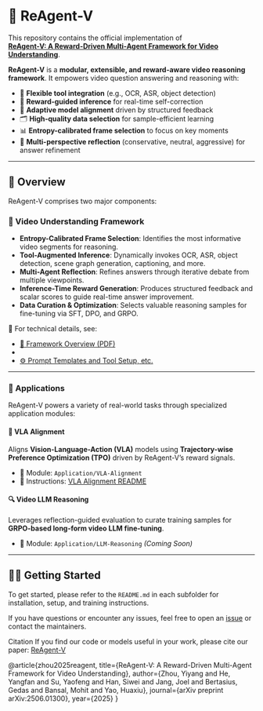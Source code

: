# 🧠 ReAgent-V

This repository contains the official implementation of  
**[ReAgent-V: A Reward-Driven Multi-Agent Framework for Video Understanding](https://arxiv.org/abs/2506.01300)**.

**ReAgent-V** is a **modular, extensible, and reward-aware video reasoning framework**. It empowers video question answering and reasoning with:

- 🔧 **Flexible tool integration** (e.g., OCR, ASR, object detection)
- 🧠 **Reward-guided inference** for real-time self-correction
- 🎯 **Adaptive model alignment** driven by structured feedback
- 🗂️ **High-quality data selection** for sample-efficient learning
- 📊 **Entropy-calibrated frame selection** to focus on key moments
- 🔁 **Multi-perspective reflection** (conservative, neutral, aggressive) for answer refinement

---

## 📌 Overview

ReAgent-V comprises two major components:

### 🎥 Video Understanding Framework

- **Entropy-Calibrated Frame Selection**: Identifies the most informative video segments for reasoning.
- **Tool-Augmented Inference**: Dynamically invokes OCR, ASR, object detection, scene graph generation, captioning, and more.
- **Multi-Agent Reflection**: Refines answers through iterative debate from multiple viewpoints.
- **Inference-Time Reward Generation**: Produces structured feedback and scalar scores to guide real-time answer improvement.
- **Data Curation & Optimization**: Selects valuable reasoning samples for fine-tuning via SFT, DPO, and GRPO.

📄 For technical details, see:  
- [🧩 Framework Overview (PDF)](https://github.com/aiming-lab/ReAgent-V/blob/main/assets/framework.pdf)
- 
- [⚙️ Prompt Templates and Tool Setup, etc.](https://github.com/aiming-lab/ReAgent-V/blob/main/ReAgent-V/readme.md)

---

### 🚀 Applications

ReAgent-V powers a variety of real-world tasks through specialized application modules:

#### 🧭 VLA Alignment

Aligns **Vision-Language-Action (VLA)** models using **Trajectory-wise Preference Optimization (TPO)** driven by ReAgent-V’s reward signals.

- 📂 Module: `Application/VLA-Alignment`  
- 📘 Instructions: [VLA Alignment README](https://github.com/aiming-lab/ReAgent-V/blob/main/Application/VLA-Alignment/README.md)

#### 🔍 Video LLM Reasoning

Leverages reflection-guided evaluation to curate training samples for **GRPO-based long-form video LLM fine-tuning**.

- 📂 Module: `Application/LLM-Reasoning` *(Coming Soon)*

---

## 🧑‍💻 Getting Started

To get started, please refer to the `README.md` in each subfolder for installation, setup, and training instructions.

If you have questions or encounter any issues, feel free to open an [issue](https://github.com/aiming-lab/ReAgent-V/issues) or contact the maintainers.


Citation
If you find our code or models useful in your work, please cite our paper: [ReAgent-V](https://scholar.google.com/scholar?hl=en&as_sdt=0%2C24&q=ReAgent-V%3A+A+Reward-Driven+Multi-Agent+Framework+for+Video+Understanding&btnG=)

@article{zhou2025reagent,
  title={ReAgent-V: A Reward-Driven Multi-Agent Framework for Video Understanding},
  author={Zhou, Yiyang and He, Yangfan and Su, Yaofeng and Han, Siwei and Jang, Joel and Bertasius, Gedas and Bansal, Mohit and Yao, Huaxiu},
  journal={arXiv preprint arXiv:2506.01300},
  year={2025}
}
